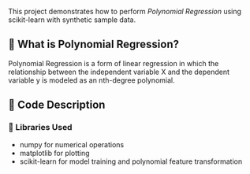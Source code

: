 
This project demonstrates how to perform *Polynomial Regression* using scikit-learn with synthetic sample data.

## 📌 What is Polynomial Regression?

Polynomial Regression is a form of linear regression in which the relationship between the independent variable X and the dependent variable y is modeled as an nth-degree polynomial.

## 🧾 Code Description

### 🔧 Libraries Used
- numpy for numerical operations
- matplotlib for plotting
- scikit-learn for model training and polynomial feature transformation
